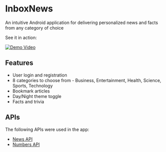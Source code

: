 # InboxNews
An intuitive Android application for delivering personalized news and facts from any category of choice

See it in action:

[![Demo Video](https://i9.ytimg.com/vi/QLx-1ErRkZU/mq3.jpg?sqp=CPyF9voF&rs=AOn4CLCszS5ccPuCwFrQ4A5ujXbHjC0fcQ)](https://youtu.be/QLx-1ErRkZU "Demo Video")

## Features
- User login and registration 
- 8 categories to choose from - Business, Entertainment, Health, Science, Sports, Technology
- Bookmark articles
- Day/Night theme toggle
- Facts and trivia

## APIs 
The following APIs were used in the app:
- [News API](https://newsapi.org)
- [Numbers API](http://numbersapi.com)
